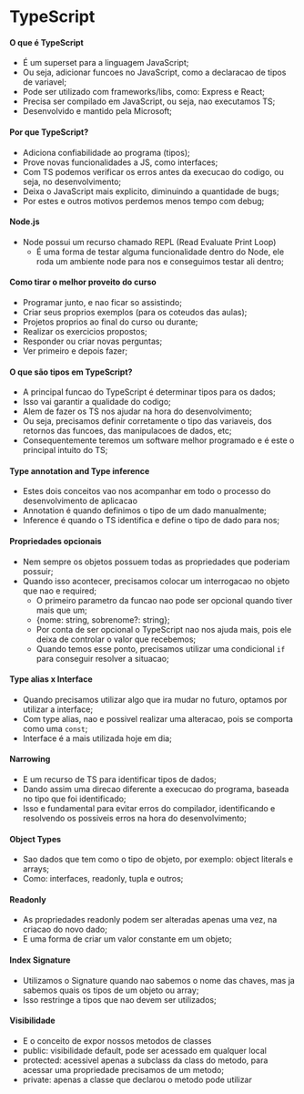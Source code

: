 # TypeScript

#### O que é TypeScript

- É um superset para a linguagem JavaScript;
- Ou seja, adicionar funcoes no JavaScript, como a declaracao de tipos de variavel;
- Pode ser utilizado com frameworks/libs, como: Express e React;
- Precisa ser compilado em JavaScript, ou seja, nao executamos TS;
- Desenvolvido e mantido pela Microsoft;

#### Por que TypeScript?

- Adiciona confiabilidade ao programa (tipos);
- Prove novas funcionalidades a JS, como interfaces;
- Com TS podemos verificar os erros antes da execucao do codigo, ou seja, no desenvolvimento;
- Deixa o JavaScript mais explicito, diminuindo a quantidade de bugs;
- Por estes e outros motivos perdemos menos tempo com debug;

#### Node.js

- Node possui um recurso chamado REPL (Read Evaluate Print Loop)
  - É uma forma de testar alguma funcionalidade dentro do Node, ele roda um ambiente node para nos e conseguimos testar ali dentro;

#### Como tirar o melhor proveito do curso

- Programar junto, e nao ficar so assistindo;
- Criar seus proprios exemplos (para os coteudos das aulas);
- Projetos proprios ao final do curso ou durante;
- Realizar os exercicios propostos;
- Responder ou criar novas perguntas;
- Ver primeiro e depois fazer;

#### O que são tipos em TypeScript?

- A principal funcao do TypeScript é determinar tipos para os dados;
- Isso vai garantir a qualidade do codigo;
- Alem de fazer os TS nos ajudar na hora do desenvolvimento;
- Ou seja, precisamos definir corretamente o tipo das variaveis, dos retornos das funcoes, das manipulacoes de dados, etc;
- Consequentemente teremos um software melhor programado e é este o principal intuito do TS;

#### Type annotation and Type inference

- Estes dois conceitos vao nos acompanhar em todo o processo do desenvolvimento de aplicacao
- Annotation é quando definimos o tipo de um dado manualmente;
- Inference é quando o TS identifica e define o tipo de dado para nos;

#### Propriedades opcionais

- Nem sempre os objetos possuem todas as propriedades que poderiam possuir;
- Quando isso acontecer, precisamos colocar um interrogacao no objeto que nao e required;
  - O primeiro parametro da funcao nao pode ser opcional quando tiver mais que um;
  - {nome: string, sobrenome?: string};
  - Por conta de ser opcional o TypeScript nao nos ajuda mais, pois ele deixa de controlar o valor que recebemos;
  - Quando temos esse ponto, precisamos utilizar uma condicional `if` para conseguir resolver a situacao;

#### Type alias x Interface

- Quando precisamos utilizar algo que ira mudar no futuro, optamos por utilizar a interface;
- Com type alias, nao e possivel realizar uma alteracao, pois se comporta como uma `const`;
- Interface é a mais utilizada hoje em dia;

#### Narrowing

- E um recurso de TS para identificar tipos de dados;
- Dando assim uma direcao diferente a execucao do programa, baseada no tipo que foi identificado;
- Isso e fundamental para evitar erros do compilador, identificando e resolvendo os possiveis erros na hora do desenvolvimento;

#### Object Types

- Sao dados que tem como o tipo de objeto, por exemplo: object literals e arrays;
- Como: interfaces, readonly, tupla e outros;

#### Readonly

- As propriedades readonly podem ser alteradas apenas uma vez, na criacao do novo dado;
- E uma forma de criar um valor constante em um objeto;

#### Index Signature

- Utilizamos o Signature quando nao sabemos o nome das chaves, mas ja sabemos quais os tipos de um objeto ou array;
- Isso restringe a tipos que nao devem ser utilizados;

#### Visibilidade

- E o conceito de expor nossos metodos de classes
- public: visibilidade default, pode ser acessado em qualquer local
- protected: acessivel apenas a subclass da class do metodo, para acessar uma propriedade precisamos de um metodo;
- private: apenas a classe que declarou o metodo pode utilizar
